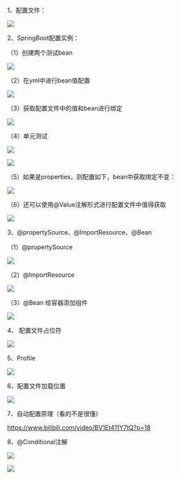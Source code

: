 1、配置文件：

![](https://cdn.jsdelivr.net/gh/HelloAllenW/BlogAssets/images/202405161103122.png)

2、SpringBoot配置实例：

（1）创建两个测试bean

![](https://cdn.jsdelivr.net/gh/HelloAllenW/BlogAssets/images/202405161104274.png)

（2）在yml中进行bean值配置

![](https://cdn.jsdelivr.net/gh/HelloAllenW/BlogAssets/images/202405161104846.png)

（3）获取配置文件中的值和bean进行绑定

![](https://cdn.jsdelivr.net/gh/HelloAllenW/BlogAssets/images/202405161104914.png)

（4）单元测试

![](https://cdn.jsdelivr.net/gh/HelloAllenW/BlogAssets/images/202405161104466.png)



![](https://cdn.jsdelivr.net/gh/HelloAllenW/BlogAssets/images/202405161104718.png)

（5）如果是properties，则配置如下，bean中获取绑定不变：

![](https://cdn.jsdelivr.net/gh/HelloAllenW/BlogAssets/images/202405161105026.png)

（6）还可以使用@Value注解形式进行配置文件中值得获取

![](https://cdn.jsdelivr.net/gh/HelloAllenW/BlogAssets/images/202405161105571.png)

3、@propertySource、@ImportResource、@Bean

（1）@propertySource

![](https://cdn.jsdelivr.net/gh/HelloAllenW/BlogAssets/images/202405161105404.png)

（2）@ImportResource

![](https://cdn.jsdelivr.net/gh/HelloAllenW/BlogAssets/images/202405161105385.png)

（3）@Bean 给容器添加组件

![](https://cdn.jsdelivr.net/gh/HelloAllenW/BlogAssets/images/202405161105262.png)

4、 配置文件占位符

![](https://cdn.jsdelivr.net/gh/HelloAllenW/BlogAssets/images/202405161106233.png)

5、Profile

![](https://cdn.jsdelivr.net/gh/HelloAllenW/BlogAssets/images/202405161106105.png)

6、配置文件加载位置

![](https://cdn.jsdelivr.net/gh/HelloAllenW/BlogAssets/images/202405161106697.png)

7、自动配置原理（看的不是很懂）

<https://www.bilibili.com/video/BV1Et411Y7tQ?p=18>



8、@Conditional注解

![](https://cdn.jsdelivr.net/gh/HelloAllenW/BlogAssets/images/202405161106504.png)



![](https://cdn.jsdelivr.net/gh/HelloAllenW/BlogAssets/images/202405161106073.png)


